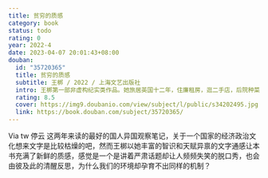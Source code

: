 ```yaml
---
title: 贫穷的质感
category: book
status: todo
rating: 0
year: 2022-4
date: 2023-04-07 20:01:43+08:00
douban:
  id: "35720365"
  title: 贫穷的质感
  subtitle: 王梆 / 2022 / 上海文艺出版社
  intro: 王梆第一部非虚构纪实类作品。她旅居英国十二年，住廉租房，逛二手店，后院种菜、下地劳作，走进乡村社交俱乐部，打入工党内部，采访异乡的普通人……以“英国观察”为切入点，从自身的真实处境及经验出发，讨论贫穷与制度、家庭与养老、乡村与城市、脱欧与留欧、文化与历史等一系列社会现实问题。她的生活，就是她的思想资源，也是她的写作原点。不同于一般旅行文学中“观光客式”的观察与纪录，她长期扎根当地，作为一位“生活中的人”，观察食物、衣着、住房、市集、邻居等日常生活中接触到的人与物，不断延展视野，将目光触及家庭、养老、医疗、制度等一系列社会议题，反思全球化带来的影响，揭示全球垄断资本主义背后的复杂真相。长期媒体工作的经验和写作训练，使她的叙述不仅有独特的视角，还有很强的感染力。
  rating: 8.5
  cover: https://img9.doubanio.com/view/subject/l/public/s34202495.jpg
  link: https://book.douban.com/subject/35720365/
---
```


Via tw 停云 这两年来读的最好的国人异国观察笔记，关于一个国家的经济政治文化想来文字是比较枯燥的吧，然而王梆以她丰富的智识和天赋异禀的文字通感让本书充满了新鲜的质感，感觉是一个是讲着严肃话题却让人频频失笑的脱口秀，也会由彼及此的清醒反思，为什么我们的环境却孕育不出同样的机制？
